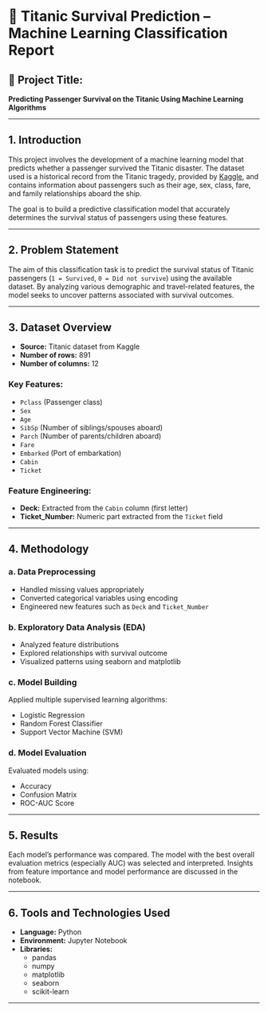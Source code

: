 # 🚢 Titanic Survival Prediction – Machine Learning Classification Report

## 📌 Project Title:
**Predicting Passenger Survival on the Titanic Using Machine Learning Algorithms**

---

## 1. Introduction

This project involves the development of a machine learning model that predicts whether a passenger survived the Titanic disaster. The dataset used is a historical record from the Titanic tragedy, provided by [Kaggle](https://www.kaggle.com/competitions/titanic/data), and contains information about passengers such as their age, sex, class, fare, and family relationships aboard the ship.

The goal is to build a predictive classification model that accurately determines the survival status of passengers using these features.

---

## 2. Problem Statement

The aim of this classification task is to predict the survival status of Titanic passengers (`1 = Survived`, `0 = Did not survive`) using the available dataset. By analyzing various demographic and travel-related features, the model seeks to uncover patterns associated with survival outcomes.

---

## 3. Dataset Overview

- **Source:** Titanic dataset from Kaggle  
- **Number of rows:** 891  
- **Number of columns:** 12  

### Key Features:
- `Pclass` (Passenger class)  
- `Sex`  
- `Age`  
- `SibSp` (Number of siblings/spouses aboard)  
- `Parch` (Number of parents/children aboard)  
- `Fare`  
- `Embarked` (Port of embarkation)  
- `Cabin`  
- `Ticket`

### Feature Engineering:
- **Deck:** Extracted from the `Cabin` column (first letter)  
- **Ticket_Number:** Numeric part extracted from the `Ticket` field  

---

## 4. Methodology

### a. Data Preprocessing
- Handled missing values appropriately  
- Converted categorical variables using encoding  
- Engineered new features such as `Deck` and `Ticket_Number`  

### b. Exploratory Data Analysis (EDA)
- Analyzed feature distributions  
- Explored relationships with survival outcome  
- Visualized patterns using seaborn and matplotlib  

### c. Model Building
Applied multiple supervised learning algorithms:
- Logistic Regression  
- Random Forest Classifier  
- Support Vector Machine (SVM)  

### d. Model Evaluation
Evaluated models using:
- Accuracy  
- Confusion Matrix  
- ROC-AUC Score  

---

## 5. Results

Each model’s performance was compared. The model with the best overall evaluation metrics (especially AUC) was selected and interpreted. Insights from feature importance and model performance are discussed in the notebook.

---

## 6. Tools and Technologies Used

- **Language:** Python  
- **Environment:** Jupyter Notebook  
- **Libraries:**  
  - pandas  
  - numpy  
  - matplotlib  
  - seaborn  
  - scikit-learn  

---
